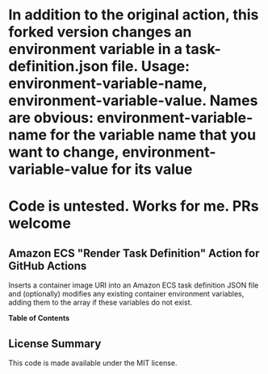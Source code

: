 # In addition to the original action, this forked version changes an environment variable in a task-definition.json file. Usage: environment-variable-name, environment-variable-value. Names are obvious: environment-variable-name for the variable name that you want to change, environment-variable-value for its value

# Code is untested. Works for me. PRs welcome

## Amazon ECS "Render Task Definition" Action for GitHub Actions

Inserts a container image URI into an Amazon ECS task definition JSON file and (optionally) modifies any existing container environment variables, adding them to the array if these variables do not exist.

**Table of Contents**

## License Summary

This code is made available under the MIT license.

